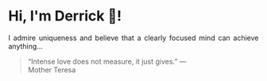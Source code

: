 # Hi, I'm Derrick 👋!
<p align="justify">I admire uniqueness and believe that a clearly focused mind can achieve anything...</p> 
<!-- #quote-start -->
<blockquote>&ldquo;Intense love does not measure, it just gives.&rdquo; &mdash; <footer>Mother Teresa</footer></blockquote>
<!-- #quote-end -->
